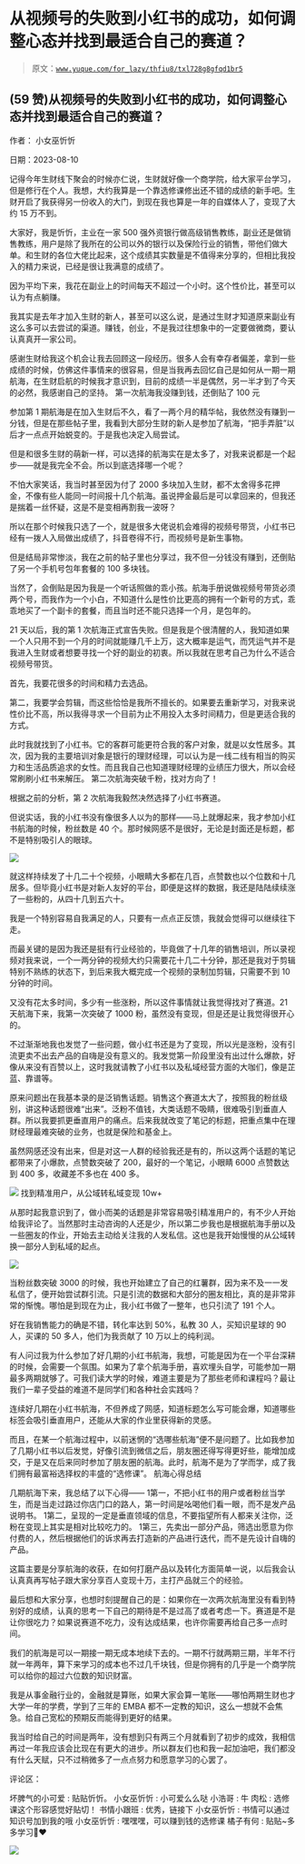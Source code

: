 # 从视频号的失败到小红书的成功，如何调整心态并找到最适合自己的赛道？

> 原文：[`www.yuque.com/for_lazy/thfiu8/txl728g8gfqd1br5`](https://www.yuque.com/for_lazy/thfiu8/txl728g8gfqd1br5)



## (59 赞)从视频号的失败到小红书的成功，如何调整心态并找到最适合自己的赛道？ 

作者： 小女巫忻忻 

日期：2023-08-10 

记得今年生财线下聚会的时候亦仁说，生财就好像一个商学院，给大家平台学习，但是修行在个人。我想，大约我算是一个靠选修课修出还不错的成绩的新手吧。生财开启了我获得另一份收入的大门，到现在我也算是一年的自媒体人了，变现了大约 15 万不到。 

大家好，我是忻忻，主业在一家 500 强外资银行做高级销售教练，副业还是做销售教练，用户是除了我所在的公司以外的银行以及保险行业的销售，带他们做大单。和生财的各位大佬比起来，这个成绩其实数量是不值得来分享的，但相比我投入的精力来说，已经是很让我满意的成绩了。 

因为平均下来，我花在副业上的时间每天不超过一个小时。这个性价比，甚至可以认为有点躺赚。 

我其实是去年才加入生财的新人，甚至可以这么说，是通过生财才知道原来副业有这么多可以去尝试的渠道。赚钱，创业，不是我过往想象中的一定要做微商，要认认真真开一家公司。 

感谢生财给我这个机会让我去回顾这一段经历。很多人会有幸存者偏差，拿到一些成绩的时候，仿佛这件事情来的很容易，但是当我再去回忆自己是如何从一期一期航海，在生财启航的时候我才意识到，目前的成绩一半是偶然，另一半才到了今天的必然，我感谢自己的坚持。 <ne-h3 id="9a64b302" data-lake-id="9a64b302">第一次航海我没赚到钱，还倒贴了 100 元</ne-h3> 

参加第 1 期航海是在加入生财后不久，看了一两个月的精华帖，我依然没有赚到一分钱，但是在那些帖子里，我看到大部分生财的新人是参加了航海，“把手弄脏”以后才一点点开始蜕变的。于是我也决定入局尝试。 

但是和很多生财的萌新一样，可以选择的航海实在是太多了，对我来说都是一个起步——就是我完全不会。所以到底选择哪一个呢？ 

不怕大家笑话，我当时甚至因为付了 2000 多块加入生财，都不太舍得多花押金，不像有些人能同一时间报十几个航海。虽说押金最后是可以拿回来的，但我还是揣着一丝怀疑，这是不是变相再割我一波呀？ 

所以在那个时候我只选了一个，就是很多大佬说机会难得的视频号带货，小红书已经有一拨人入局做出成绩了，抖音卷得不行，而视频号是新生事物。 

但是结局非常惨淡，我在之前的帖子里也分享过，我不但一分钱没有赚到，还倒贴了另一个手机号包年套餐的 100 多块钱。 

当然了，会倒贴是因为我是一个听话照做的乖小孩。航海手册说做视频号带货必须两个号，而我作为一个小白，不知道什么是性价比更高的拥有一个新号的方式，乖乖地买了一个副卡的套餐，而且当时还不能只选择一个月，是包年的。 

21 天以后，我的第 1 次航海正式宣告失败。但是我是个很清醒的人，我知道如果一个人只用不到一个月的时间就能赚几千上万，这大概率是运气，而凭运气并不是我进入生财或者想要寻找一个好的副业的初衷。所以我就在思考自己为什么不适合视频号带货。 

首先，我要花很多的时间和精力去选品。 

第二，我要学会剪辑，而这些恰恰是我所不擅长的。如果要去重新学习，对我来说性价比不高，所以我得寻求一个目前为止不用投入太多时间精力，但是更适合我的方式。 

此时我就找到了小红书。它的客群可能更符合我的客户对象，就是以女性居多。其次，因为我的主要培训对象是银行的理财经理，可以认为是一线二线有相当的购买力和生活品质追求的女性。而且我自己也知道理财经理的业绩压力很大，所以会经常刷刷小红书来解压。 <ne-h3 id="6b87a214" data-lake-id="6b87a214">第二次航海突破千粉，找对方向了！</ne-h3> 

根据之前的分析，第 2 次航海我毅然决然选择了小红书赛道。 

但说实话，我的小红书没有像很多人以为的那样——马上就爆起来，我才参加小红书航海的时候，粉丝数是 40 个。那时候网感不是很好，无论是封面还是标题，都不是特别吸引人的眼球。 

![](img/b60ccaf4af680d3c956f40a619fe9642.png) 

就这样持续发了十几二十个视频，小眼睛大多都在几百，点赞数也以个位数和十几居多。但毕竟小红书是对新人友好的平台，即便是这样的数据，我还是陆陆续续涨了一些粉的，从四十几到五六十。 

我是一个特别容易自我满足的人，只要有一点点正反馈，我就会觉得可以继续往下走。 

而最关键的是因为我还是挺有行业经验的，毕竟做了十几年的销售培训，所以录视频对我来说，一个一两分钟的视频大约只需要花十几二十分钟，那还是我对于剪辑特别不熟练的状态下，到后来我大概完成一个视频的录制加剪辑，只需要不到 10 分钟的时间。 

又没有花太多时间，多少有一些涨粉，所以这件事情就让我觉得找对了赛道。21 天航海下来，我第一次突破了 1000 粉，虽然没有变现，但是还是让我觉得很开心的。 

不过渐渐地我也发觉了一些问题，做小红书还是为了变现，所以光是涨粉，没有引流更卖不出去产品的自嗨是没有意义的。我发觉第一阶段里没有出过什么爆款，好像从来没有百赞以上，这时我就请教了小红书以及私域经营方面的大咖们，像是芷蓝、靠谱等。 

原来问题出在我基本录的是泛销售话题。销售这个赛道太大了，按照我的粉丝级别，讲这种话题很难“出来”。泛粉不值钱，大类话题不吸睛，很难吸引到垂直人群。所以我要抓更垂直用户的痛点。后来我就改变了笔记的标题，把重点集中在理财经理最难突破的业务，也就是保险和基金上。 

虽然网感还没有出来，但是对这一人群的经验我还是有的，所以这两个话题的笔记都带来了小爆款，点赞数突破了 200，最好的一个笔记，小眼睛 6000 点赞数达到 400 多，收藏差不多也在 400 多。 

![](img/acd628eed8a97c323616f3509cbbd681.png) <ne-h3 id="41eb2212" data-lake-id="41eb2212">找到精准用户，从公域转私域变现 10w+</ne-h3> 

从那时起我意识到了，做小而美的话题是非常容易吸引精准用户的，有不少人开始给我评论了。当然那时主动咨询的人还是少，所以第二步我也是根据航海手册以及一些圈友的作业，开始去主动给关注我的人发私信。这也是我开始慢慢的从公域转换一部分人到私域的起点。 

![](img/9fdee77e6d53499c44b283502554d5cd.png) 

当粉丝数突破 3000 的时候，我也开始建立了自己的红薯群，因为来不及一一发私信了，便开始尝试群引流。只是引流的数据和大部分的圈友相比，真的是非常非常的惭愧。哪怕是到现在为止，我小红书做了一整年，也只引流了 191 个人。 

好在我销售能力的确是不错，转化率达到 50%，私教 30 人，买知识星球的 90 人，买课的 50 多人，他们为我贡献了 10 万以上的纯利润。 

有人问过我为什么参加了好几期的小红书航海，我想，可能是因为在一个平台深耕的时候，会需要一个氛围。如果为了拿个航海手册，喜欢埋头自学，可能参加一期最多两期就够了。可我们读大学的时候，难道主要是为了那些老师和课程吗？最让我们一辈子受益的难道不是同学们和各种社会实践吗？ 

连续好几期在小红书航海，不但养成了网感，知道标题怎么写可能会爆，知道哪些标签会吸引垂直用户，还能从大家的作业里获得新的灵感。 

而且，在某一个航海过程中，以前迷惘的“选哪些航海”便不是问题了。比如我参加了几期小红书以后发觉，好像引流到微信之后，朋友圈还得写得更好些，能增加成交，于是又在后来同时参加了朋友圈的航海。此时，航海不是为了学而学，成了我们拥有最富裕选择权的丰盛的“选修课”。 <ne-h3 id="0fb25ad2" data-lake-id="0fb25ad2">航海心得总结</ne-h3> 

几期航海下来，我总结了以下心得—— <ne-oli index-type="0"><ne-oli-i>1</ne-oli-i><ne-oli-c class="ne-oli-content" id="ubfeb3859" data-lake-id="ubfeb3859">第一，不把小红书的用户或者粉丝当学生，而是当走过路过你店门口的路人，第一时间是吆喝他们看一眼，而不是发产品说明书。</ne-oli-c></ne-oli> <ne-oli index-type="0"><ne-oli-i>1</ne-oli-i><ne-oli-c class="ne-oli-content" id="u941396c8" data-lake-id="u941396c8">第二，呈现的一定是垂直领域的信息，不要指望所有人都来关注你，泛粉在变现上其实是相对比较吃力的。</ne-oli-c></ne-oli> <ne-oli index-type="0"><ne-oli-i>1</ne-oli-i><ne-oli-c class="ne-oli-content" id="u60833bbf" data-lake-id="u60833bbf">第三，先卖出一部分产品，筛选出愿意为你付费的人，然后根据他们的诉求再去打造新的产品进行迭代，而不是先设计自嗨的产品。</ne-oli-c></ne-oli> 

这篇主要是分享航海的收获，在如何打磨产品以及转化方面简单一说，以后我会认认真真再写帖子跟大家分享百人变现十万，主打产品就三个的经验。 

最后想和大家分享，也想时刻提醒自己的是：如果你在一次两次航海里没有看到特别好的成绩，认真的思考一下自己的期待是不是过高了或者考虑一下。赛道是不是让你很吃力？如果说赛道不吃力，没有达成结果，也许你需要再给自己多一点时间。 

我们的航海是可以一期接一期无成本地续下去的。一期不行就两期三期，半年不行就一年两年，算下来学习的成本也不过几千块钱，但是你拥有的几乎是一个商学院可以给你的超过六位数的知识财富。 

我是从事金融行业的，金融就是算账，如果大家会算一笔账——哪怕两期生财也才大学一年的学费，学到了三年的 EMBA 都不一定教的知识，这么一想就不会焦急。给自己宽松的预期反而能得到更好的结果。 

我当时给自己的时间是两年，没有想到只有两三个月就看到了初步的成效，我相信再过一年我应该会比现在有更大的进步。所以群友们也和我一起加油吧，我们都没有什么天赋，只不过稍微多了一点点努力和愿意学习的心罢了。 

评论区： 

坏脾气的小可爱 : 贴贴忻忻。 小女巫忻忻 : 小可爱么么哒 小浩哥 : 牛 肉松 : 选修课这个形容感觉好贴切！ 书情小跟班 : 优秀，链接下 小女巫忻忻 : 书情可以通过知识号加到我的哦 小女巫忻忻 : 嘿嘿嘿，可以赚到钱的选修课 橘子有何 : 贴贴~多多学习🙆❤️ 

![](img/894d30a529e7c37bcd3392323c99941c.png)  
